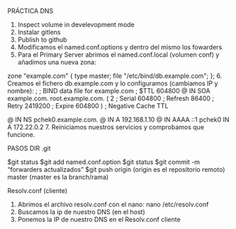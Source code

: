 PRÁCTICA DNS

1. Inspect volume in develevopment mode
2. Instalar gitlens
3. Publish to github
4. Modificamos el named.conf.options y dentro del mismo los fowarders
5. Para el Primary Server abrimos el named.conf.local (volumen conf) y añadimos una nueva zona:

zone "example.com" {
    type master;
    file "/etc/bind/db.example.com";
};
6. Creamos el fichero db.example.com y lo configuramos (cambiamos IP y nombre):
;
; BIND data file for example.com
;
$TTL    604800
@       IN      SOA     example.com. root.example.com. (
                              2         ; Serial
                         604800         ; Refresh
                          86400         ; Retry
                        2419200         ; Expire
                         604800 )       ; Negative Cache TTL

@       IN      NS      pchek0.example.com.
@       IN      A       192.168.1.10
@       IN      AAAA    ::1
pchek0      IN      A       172.22.0.2
7. Reiniciamos nuestros servicios y comprobamos que funcione.


PASOS DIR .git

$git status
$git add named.conf.option
$git status
$git commit -m “forwarders actualizados”
$git push origin (origin es el repositorio remoto) master (master es la branch/rama)

Resolv.conf (cliente)

1. Abrimos el archivo resolv.conf con el nano: nano /etc/resolv.conf
2. Buscamos la ip de nuestro DNS (en el host)
3. Ponemos la IP de nuestro DNS en el Resolv.conf cliente
